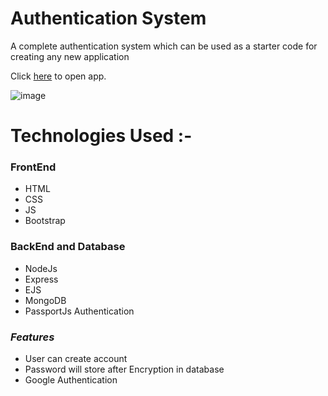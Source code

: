
# Authentication System
A complete authentication system which can be used as a starter code for creating any new
application


Click [here](https://amancantgit.github.io/Nodejs-Authentication/) to open app.


![image](https://i.ibb.co/R6qks43/Screenshot-2023-01-19-150311.png)




# Technologies Used :-

### FrontEnd
* HTML
* CSS
* JS
* Bootstrap 

### BackEnd and Database

* NodeJs
* Express
* EJS
* MongoDB
* PassportJs Authentication 



    
### ***Features***

- User can create account 
- Password will store after Encryption in database
- Google Authentication



